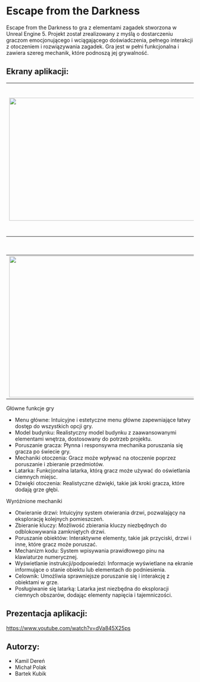 # Escape from the Darkness

Escape from the Darkness to gra z elementami zagadek stworzona w Unreal Engine 5. Projekt został zrealizowany z myślą o dostarczeniu graczom emocjonującego i wciągającego doświadczenia, pełnego interakcji z otoczeniem i rozwiązywania zagadek. Gra jest w pełni funkcjonalna i zawiera szereg mechanik, które podnoszą jej grywalność.

## Ekrany aplikacji:
<div align="center">
  <table>
    <tr>
      <td style="text-align: center;">
        <img src="https://github.com/MichalPolak01/EscapeFromTheDarknes/assets/104890694/b8efc431-d62c-415d-80a0-938ccd887b77" width="535" height="330"/>
      </td>
      <td style="text-align: center;">
        <img src="https://github.com/MichalPolak01/EscapeFromTheDarknes/assets/104890694/7254f5fb-9e5a-4f93-a5e4-89906dd59523" width="601" height="405"/>
      </td>
    </tr>
  </table>
</div>
<br>
<div align="center">
  <table>
    <tr>
      <td style="text-align: center;">
        <img src="https://github.com/MichalPolak01/EscapeFromTheDarknes/assets/104890694/dd4aaa86-28d1-4b24-aefc-6aeb1d1be976" width="601" height="379"/>
      </td>
      <td style="text-align: center;">
        <img src="https://github.com/MichalPolak01/EscapeFromTheDarknes/assets/104890694/523380ad-dcd9-46f3-b1b4-550e4bd04a00" width="602" height="375"/>
      </td>
    </tr>
  </table>
</div>

Główne funkcje gry
* Menu główne: Intuicyjne i estetyczne menu główne zapewniające łatwy dostęp do wszystkich opcji gry.
* Model budynku: Realistyczny model budynku z zaawansowanymi elementami wnętrza, dostosowany do potrzeb projektu.
* Poruszanie gracza: Płynna i responsywna mechanika poruszania się gracza po świecie gry.
* Mechaniki otoczenia: Gracz może wpływać na otoczenie poprzez poruszanie i zbieranie przedmiotów.
* Latarka: Funkcjonalna latarka, którą gracz może używać do oświetlania ciemnych miejsc.
* Dźwięki otoczenia: Realistyczne dźwięki, takie jak kroki gracza, które dodają grze głębi.

Wyróżnione mechaniki
* Otwieranie drzwi: Intuicyjny system otwierania drzwi, pozwalający na eksplorację kolejnych pomieszczeń.
* Zbieranie kluczy: Możliwość zbierania kluczy niezbędnych do odblokowywania zamkniętych drzwi.
* Poruszanie obiektów: Interaktywne elementy, takie jak przyciski, drzwi i inne, które gracz może poruszać.
* Mechanizm kodu: System wpisywania prawidłowego pinu na klawiaturze numerycznej.
* Wyświetlanie instrukcji/podpowiedzi: Informacje wyświetlane na ekranie informujące o stanie obiektu lub elementach do podniesienia.
* Celownik: Umożliwia sprawniejsze poruszanie się i interakcję z obiektami w grze.
* Posługiwanie się latarką: Latarka jest niezbędna do eksploracji ciemnych obszarów, dodając elementy napięcia i tajemniczości.

## Prezentacja aplikacji:
https://www.youtube.com/watch?v=dVa845X25ps

## Autorzy:
- Kamil Dereń
- Michał Polak
- Bartek Kubik
